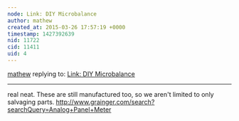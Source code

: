 ```yaml
---
node: Link: DIY Microbalance
author: mathew
created_at: 2015-03-26 17:57:19 +0000
timestamp: 1427392639
nid: 11722
cid: 11411
uid: 4
---
```




[mathew](../profile/mathew) replying to: [Link: DIY Microbalance](../notes/Frikkie/03-25-2015/link-diy-microbalance)

----
real neat.  These are still manufactured too, so we aren't limited to only salvaging parts.
http://www.grainger.com/search?searchQuery=Analog+Panel+Meter